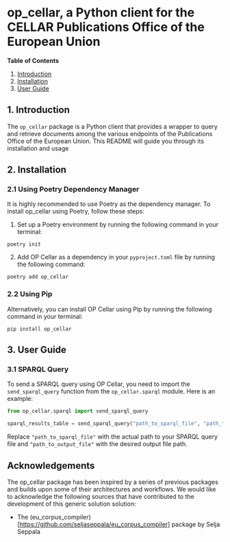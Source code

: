 # op_cellar, a Python client for the CELLAR Publications Office of the European Union

**Table of Contents**

1. [Introduction](#introduction)
2. [Installation](#installation)
3. [User Guide](#user-guide)

## 1. Introduction

The ```op_cellar``` package is a Python client that provides a wrapper to query and retrieve documents among the various endpoints of the Publications Office of the European Union. This README will guide you through its installation and usage

## 2. Installation

### 2.1 Using Poetry Dependency Manager

It is highly recommended to use Poetry as the dependency manager. To install op_cellar using Poetry, follow these steps:

1. Set up a Poetry environment by running the following command in your terminal:
```
poetry init
```
2. Add OP Cellar as a dependency in your `pyproject.toml` file by running the following command:
```
poetry add op_cellar
```

### 2.2 Using Pip

Alternatively, you can install OP Cellar using Pip by running the following command in your terminal:
```
pip install op_cellar
```

## 3. User Guide

### 3.1 SPARQL Query

To send a SPARQL query using OP Cellar, you need to import the `send_sparql_query` function from the `op_cellar.sparql` module. Here is an example:

```python
from op_cellar.sparql import send_sparql_query

sparql_results_table = send_sparql_query("path_to_sparql_file", "path_to_output_file")
```
Replace `"path_to_sparql_file"` with the actual path to your SPARQL query file and `"path_to_output_file"` with the desired output file path.

## Acknowledgements

The op_cellar package has been inspired by a series of previous packages and builds upon some of their architectures and workflows. We would like to acknowledge the following sources that have contributed to the development of this generic solution solution:

* The (eu_corpus_compiler)[https://github.com/seljaseppala/eu_corpus_compiler] package by Selja Seppala
